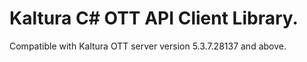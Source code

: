 # Kaltura C# OTT API Client Library.
Compatible with Kaltura OTT server version 5.3.7.28137 and above.
